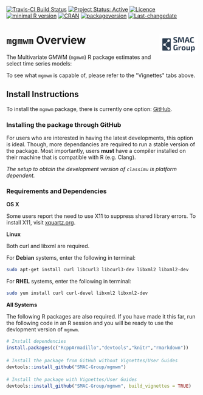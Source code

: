 
<!-- README.md is generated from README.Rmd. Please edit that file -->
[![Travis-CI Build Status](https://travis-ci.org/SMAC-Group/classimu.svg?branch=master)](https://travis-ci.org/SMAC-Group/classimu) [![Project Status: Active](http://www.repostatus.org/badges/latest/active.svg)](http://www.repostatus.org/#active) [![Licence](https://img.shields.io/badge/licence-CC%20BY--NC--SA%204.0-blue.svg)](https://www.gnu.org/licenses/gpl-3.0.en.html) [![minimal R version](https://img.shields.io/badge/R%3E%3D-3.4.0-6666ff.svg)](https://cran.r-project.org/) [![CRAN](http://www.r-pkg.org/badges/version/classimu)](https://cran.r-project.org/package=classimu) [![packageversion](https://img.shields.io/badge/Package%20version-0.1.0-orange.svg?style=flat-square)](commits/develop) [![Last-changedate](https://img.shields.io/badge/last%20change-2018--01--15-yellowgreen.svg)](/commits/master)

`mgmwm` Overview <a href="https://smac-group.com/"><img src="man/figures/logo.png" align="right" style="width: 20%; height: 20%"/></a>
=========================================================================================================================================

The Multivariate GMWM (`mgmwm`) R package estimates and select time series models:


To see what `mgmwm` is capable of, please refer to the "Vignettes" tabs above.

Install Instructions
--------------------

To install the `mgmwm` package, there is currently one option: [GitHub](https://github.com/SMAC-Group/classimu/).

### Installing the package through GitHub

For users who are interested in having the latest developments, this option is ideal. Though, more dependancies are required to run a stable version of the package. Most importantly, users **must** have a compiler installed on their machine that is compatible with R (e.g. Clang).

*The setup to obtain the development version of `classimu` is platform dependent.*

### Requirements and Dependencies

**OS X**

Some users report the need to use X11 to suppress shared library errors. To install X11, visit [xquartz.org](http://www.xquartz.org/).

**Linux**

Both curl and libxml are required.

For **Debian** systems, enter the following in terminal:

``` bash
sudo apt-get install curl libcurl3 libcurl3-dev libxml2 libxml2-dev
```

For **RHEL** systems, enter the following in terminal:

``` bash
sudo yum install curl curl-devel libxml2 libxml2-dev
```

**All Systems**

The following R packages are also required. If you have made it this far, run the following code in an R session and you will be ready to use the devlopment version of `mgmwm`.

``` r
# Install dependencies
install.packages(c("RcppArmadillo","devtools","knitr","rmarkdown"))

# Install the package from GitHub without Vignettes/User Guides
devtools::install_github("SMAC-Group/mgmwm")

# Install the package with Vignettes/User Guides 
devtools::install_github("SMAC-Group/mgmwm", build_vignettes = TRUE)
```
